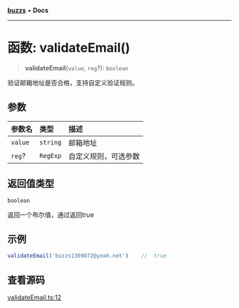 [**buzzs**](../README.md) • **Docs**

***

# 函数: validateEmail()

> **validateEmail**(`value`, `reg`?): `boolean`

验证邮箱地址是否合格，支持自定义验证规则。

## 参数

| 参数名 | 类型 | 描述 |
| :------ | :------ | :------ |
| `value` | `string` | 邮箱地址 |
| `reg`? | `RegExp` | 自定义规则，可选参数 |

## 返回值类型

`boolean`

返回一个布尔值，通过返回true

## 示例

```ts
validateEmail('buzzs1369872@yeah.net')    //  true
```

## 查看源码

[validateEmail.ts:12](https://github.com/Leexiaop/buzz/blob/777764f87ed5bc92158fd2e9b7456d28948d62a1/src/validateEmail.ts#L12)
